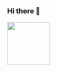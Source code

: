 ### Hi there 👋

<a href="URL_REDIRECT" target="https://ichef.bbci.co.uk/news/976/cpsprodpb/2B87/production/_90934111_1-1.jpg.webp"><img align="center" src="URL_TO_YOUR_IMAGE" height="100" /></a>
<!--
**vinhwin1810/vinhwin1810** is a ✨ _special_ ✨ repository because its `README.md` (this file) appears on your GitHub profile.

Here are some ideas to get you started:
<a href="URL_REDIRECT" target="https://www.google.com/url?sa=i&url=https%3A%2F%2Fwww.bbc.com%2Fnews%2Ftechnology-37192670&psig=AOvVaw3IxTKncbpuLKfIkIn3Y-pI&ust=1687242765944000&source=images&cd=vfe&ved=0CBEQjRxqFwoTCOjO5p_bzv8CFQAAAAAdAAAAABAE"><img align="center" src="URL_TO_YOUR_IMAGE" height="100" /></a>
- 🔭 I’m currently working on ...
- 🌱 I’m currently learning ...
- 👯 I’m looking to collaborate on ...
- 🤔 I’m looking for help with ...
- 💬 Ask me about ...
- 📫 How to reach me: ...
- 😄 Pronouns: ...
- ⚡ Fun fact: ...
-->
